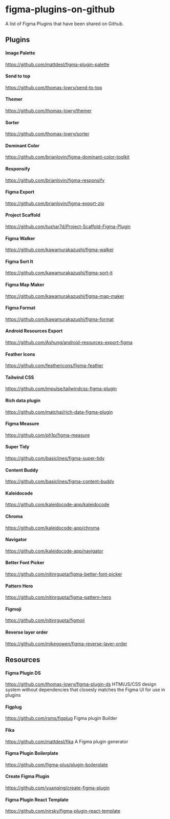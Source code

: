 # figma-plugins-on-github
A list of Figma Plugins that have been shared on Github.

## Plugins

#### Image Palette
https://github.com/mattdesl/figma-plugin-palette

#### Send to top
https://github.com/thomas-lowry/send-to-top

#### Themer
https://github.com/thomas-lowry/themer

#### Sorter
https://github.com/thomas-lowry/sorter

#### Dominant Color
https://github.com/brianlovin/figma-dominant-color-toolkit

#### Responsify
https://github.com/brianlovin/figma-responsify

#### Figma Export
https://github.com/brianlovin/figma-export-zip

#### Project Scaffold
https://github.com/tushar7d/Project-Scaffold-Figma-Plugin

#### Figma Walker
https://github.com/kawamurakazushi/figma-walker

#### Figma Sort It
https://github.com/kawamurakazushi/figma-sort-it

#### Figma Map Maker
https://github.com/kawamurakazushi/figma-map-maker

#### Figma Format
https://github.com/kawamurakazushi/figma-format

#### Android Resources Export
https://github.com/Ashung/android-resources-export-figma

#### Feather Icons
https://github.com/feathericons/figma-feather

#### Tailwind CSS 
https://github.com/impulse/tailwindcss-figma-plugin

#### Rich data plugin
https://github.com/matchai/rich-data-figma-plugin

#### Figma Measure
https://github.com/ph1p/figma-measure

#### Super Tidy
https://github.com/basiclines/figma-super-tidy

#### Content Buddy
https://github.com/basiclines/figma-content-buddy

#### Kaleidocode
https://github.com/kaleidocode-app/kaleidocode

#### Chroma
https://github.com/kaleidocode-app/chroma

#### Navigator
https://github.com/kaleidocode-app/navigator

#### Better Font Picker
https://github.com/nitinrgupta/figma-better-font-picker

#### Pattern Hero
https://github.com/nitinrgupta/figma-pattern-hero

#### Figmoji
https://github.com/nitinrgupta/figmoji

#### Reverse layer order
https://github.com/mikegowen/figma-reverse-layer-order



## Resources

#### Figma Plugin DS
https://github.com/thomas-lowry/figma-plugin-ds
HTMl/JS/CSS design system without dependencies that closesly matches the Figma UI for use in plugins

#### Figplug
https://github.com/rsms/figplug
Figma plugin Builder

#### Fika
https://github.com/mattdesl/fika
A Figma plugin generator

#### Figma Plugin Boilerplate
https://github.com/figma-plus/plugin-boilerplate

#### Create Figma Plugin
https://github.com/yuanqing/create-figma-plugin

#### Figma Plugin React Template
https://github.com/nirsky/figma-plugin-react-template
